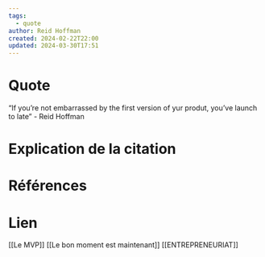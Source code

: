```yaml
---
tags:
  - quote
author: Reid Hoffman
created: 2024-02-22T22:00
updated: 2024-03-30T17:51
---
```

# Quote

“If you’re not embarrassed by the first version of yur produt, you’ve launch to late” - Reid Hoffman
# Explication de la citation


# Références


# Lien

[[Le MVP]]
[[Le bon moment est maintenant]]
[[ENTREPRENEURIAT]]




